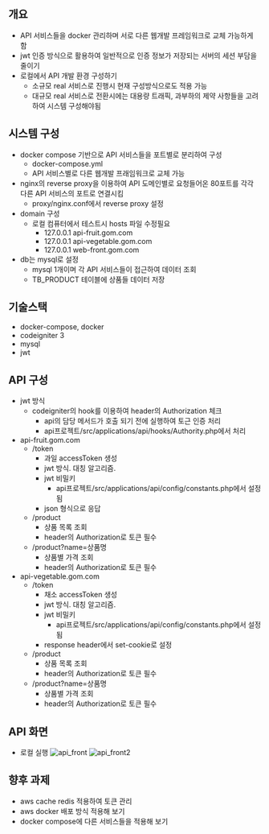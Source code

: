 ## 개요
- API 서비스들을 docker 관리하며 서로 다른 웹개발 프레임워크로 교체 가능하게 함
- jwt 인증 방식으로 활용하여 일반적으로 인증 정보가 저장되는 서버의 세션 부담을 줄이기
- 로컬에서 API 개발 환경 구성하기
    - 소규모 real 서비스로 진행시 현재 구성방식으로도 적용 가능
    - 대규모 real 서비스로 전환시에는 대용량 트래픽, 과부하의 제약 사항들을 고려하여 시스템 구성해야됨

## 시스템 구성
- docker compose 기반으로 API 서비스들을 포트별로 분리하여 구성
    - docker-compose.yml
    - API 서비스별로 다른 웹개발 프래임워크로 교체 가능
- nginx의 reverse proxy을 이용하여 API 도메인별로 요청들어온 80포트를 각각 다른 API 서비스의 포트로 연결시킴
    - proxy/nginx.conf에서 reverse proxy 설정
- domain 구성
    - 로컬 컴퓨터에서 테스트시 hosts 파일 수정필요
        - 127.0.0.1 api-fruit.gom.com   
        - 127.0.0.1 api-vegetable.gom.com   
        - 127.0.0.1 web-front.gom.com  
- db는 mysql로 설정
    - mysql 1개이며 각 API 서비스들이 접근하여 데이터 조회
    - TB_PRODUCT 테이블에 상품들 데이터 저장

## 기술스택
- docker-compose, docker
- codeigniter 3  
- mysql
- jwt

## API 구성
- jwt 방식
    - codeigniter의 hook를 이용하여 header의 Authorization 체크
        - api의 담당 메서드가 호출 되기 전에 실행하여 토근 인증 처리
        - api프로젝트/src/applications/api/hooks/Authority.php에서 처리
- api-fruit.gom.com
    - /token
        - 과일 accessToken 생성
        - jwt 방식. 대칭 알고리즘.
        - jwt 비밀키
            - api프로젝트/src/applications/api/config/constants.php에서 설정됨
        - json 형식으로 응답
    - /product
        - 상품 목록 조회
        - header의 Authorization로 토큰 필수
    - /product?name=상품명
        - 상품별 가격 조회
        - header의 Authorization로 토큰 필수
- api-vegetable.gom.com
    - /token
        - 채소 accessToken 생성
        - jwt 방식. 대칭 알고리즘.
        - jwt 비밀키
            - api프로젝트/src/applications/api/config/constants.php에서 설정됨
        - response header에서 set-cookie로 설정
    - /product
        - 상품 목록 조회
        - header의 Authorization로 토큰 필수
    - /product?name=상품명
        - 상품별 가격 조회
        - header의 Authorization로 토큰 필수

## API 화면
- 로컬 실행
![api_front](https://user-images.githubusercontent.com/939827/129808365-96ef9338-b26d-4c23-9269-60afc7f50a4c.PNG)
![api_front2](https://user-images.githubusercontent.com/939827/129808816-80deb3d2-57a0-4da7-b6b0-71f22ff65ad8.PNG)

## 향후 과제
 - aws cache redis 적용하여 토큰 관리
 - aws docker 배포 방식 적용해 보기
 - docker compose에 다른 서비스들을 적용해 보기